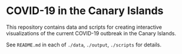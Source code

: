 # COVID-19 in the Canary Islands

This repository contains data and scripts for creating interactive visualizations
of the current COVID-19 outbreak in the Canary Islands.

See `README.md` in each of `./data`, `./output`, `./scripts` for details.
